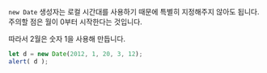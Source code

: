 `new Date` 생성자는 로컬 시간대를 사용하기 때문에 특별히 지정해주지 않아도 됩니다. 주의할 점은 월이 0부터 시작한다는 것입니다.

따라서 2월은 숫자 1을 사용해 만듭니다.

```js run
let d = new Date(2012, 1, 20, 3, 12);
alert( d );
```
